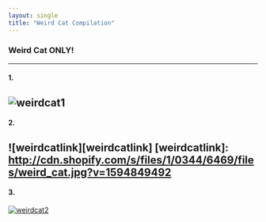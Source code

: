 ```yaml
---
layout: single
title: "Weird Cat Compilation"
---
```


### Weird Cat ONLY!

---
#### 1.
![weirdcat1](/assets/images/weirdcat1.png)
---
#### 2.
![weirdcatlink][weirdcatlink]
[weirdcatlink]: http://cdn.shopify.com/s/files/1/0344/6469/files/weird_cat.jpg?v=1594849492
---
#### 3.
[![weirdcat2](/assets/images/weirdcat2.png "click!")](https://www.google.com/search?q=weird+cat&tbm=isch&ved=2ahUKEwiu8fj4qYr0AhWD3WEKHVCtDz4Q2-cCegQIABAA&oq=weird+cat&gs_lcp=CgNpbWcQAzIFCAAQgAQyBQgAEIAEMgUIABCABDIFCAAQgAQyBAgAEB4yBAgAEB4yBggAEAcQHjIGCAAQBxAeMgYIABAHEB4yBggAEAcQHlAAWABgwARoAHAAeACAAdoBiAHaAZIBAzItMZgBAKoBC2d3cy13aXotaW1nwAEB&sclient=img&ei=f-mJYe41g7uHA9DavvAD&bih=577&biw=1280)
